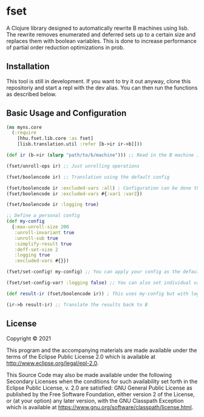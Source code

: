 # fset

A Clojure library designed to automatically rewrite B machines using lisb.
The rewrite removes enumerated and deferred sets up to a certain size and replaces them with boolean variables.
This is done to increase performance of partial order reduction optimizations in prob.

## Installation

This tool is still in development. If you want to try it out anyway,
clone this repositoriy and start a repl with the dev alias. You can then run the functions as described below.

## Basic Usage and Configuration

``` clojure
(ns myns.core
  (:require
    [hhu.fset.lib.core :as fset]
    [lisb.translation.util :refer [b->ir ir->b]]))

(def ir (b->ir (slurp "path/to/b/machine"))) ;; Read in the B machine IR from a file

(fset/unroll-ops ir) ;; Just unrolling operations

(fset/boolencode ir) ;; Translation using the default config

(fset/boolencode ir :excluded-vars :all) ; Configuration can be done through kwargs
(fset/boolencode ir :excluded-vars #{:var1 :var2})

(fset/boolencode ir :logging true)

;; Define a personal config
(def my-config
  {:max-unroll-size 200
   :unroll-invariant true
   :unroll-sub true
   :simplify-result true
   :deff-set-size 2
   :logging true
   :excluded-vars #{}})

(fset/set-config! my-config) ;; You can apply your config as the default for the session

(fset/set-config-var! :logging false) ;; You can also set individual vars like that

(def result-ir (fset/boolencode ir)) ; This uses my-config but with logging set to false

(ir->b result-ir) ;; Translate the results back to B

```


## License

Copyright © 2021

This program and the accompanying materials are made available under the
terms of the Eclipse Public License 2.0 which is available at
http://www.eclipse.org/legal/epl-2.0.

This Source Code may also be made available under the following Secondary
Licenses when the conditions for such availability set forth in the Eclipse
Public License, v. 2.0 are satisfied: GNU General Public License as published by
the Free Software Foundation, either version 2 of the License, or (at your
option) any later version, with the GNU Classpath Exception which is available
at https://www.gnu.org/software/classpath/license.html.
